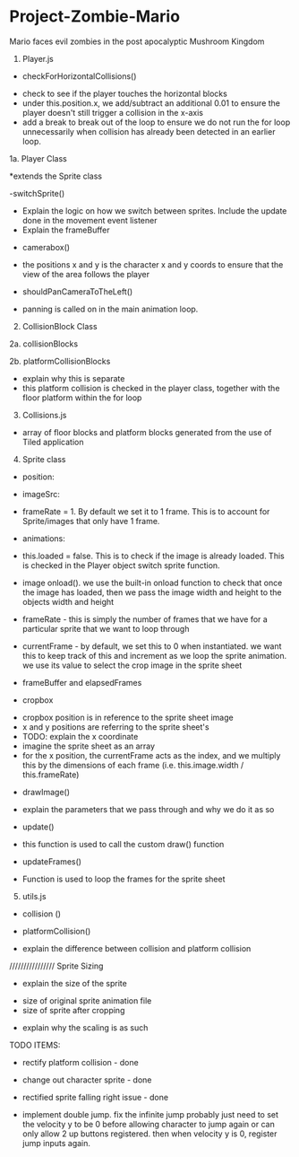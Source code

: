 # Project-Zombie-Mario

Mario faces evil zombies in the post apocalyptic Mushroom Kingdom

1. Player.js

- checkForHorizontalCollisions()

* check to see if the player touches the horizontal blocks
* under this.position.x, we add/subtract an additional 0.01 to ensure the player doesn't still trigger a collision in the x-axis
* add a break to break out of the loop to ensure we do not run the for loop unnecessarily when collision has already been detected in an earlier loop.

1a. Player Class

\*extends the Sprite class

-switchSprite()

- Explain the logic on how we switch between sprites. Include the update done in the movement event listener
- Explain the frameBuffer

* camerabox()

- the positions x and y is the character x and y coords to ensure that the view of the area follows the player

- shouldPanCameraToTheLeft()

* panning is called on in the main animation loop.

2. CollisionBlock Class

2a. collisionBlocks

2b. platformCollisionBlocks

- explain why this is separate
- this platform collision is checked in the player class, together with the floor platform within the for loop

3. Collisions.js

- array of floor blocks and platform blocks generated from the use of Tiled application

4. Sprite class

- position:
- imageSrc:
- frameRate = 1. By default we set it to 1 frame. This is to account for Sprite/images that only have 1 frame.

- animations:

- this.loaded = false. This is to check if the image is already loaded. This is checked in the Player object switch sprite function.

- image onload(). we use the built-in onload function to check that once the image has loaded, then we pass the image width and height to the objects width and height
- frameRate - this is simply the number of frames that we have for a particular sprite that we want to loop through
- currentFrame - by default, we set this to 0 when instantiated. we want this to keep track of this and increment as we loop the sprite animation. we use its value to select the crop image in the sprite sheet
- frameBuffer and elapsedFrames

- cropbox

* cropbox position is in reference to the sprite sheet image
* x and y positions are referring to the sprite sheet's
* TODO: explain the x coordinate
* imagine the sprite sheet as an array
* for the x position, the currentFrame acts as the index, and we multiply this by the dimensions of each frame (i.e. this.image.width / this.frameRate)

- drawImage()

* explain the parameters that we pass through and why we do it as so

- update()

* this function is used to call the custom draw() function

- updateFrames()

* Function is used to loop the frames for the sprite sheet

5. utils.js

- collision ()

- platformCollision()

* explain the difference between collision and platform collision

////////////////
Sprite Sizing

- explain the size of the sprite

* size of original sprite animation file
* size of sprite after cropping

- explain why the scaling is as such

TODO ITEMS:

- rectify platform collision - done
- change out character sprite - done
- rectified sprite falling right issue - done

- implement double jump. fix the infinite jump
  probably just need to set the velocity y to be 0 before allowing character to jump again
  or can only allow 2 up buttons registered. then when velocity y is 0, register jump inputs again.

